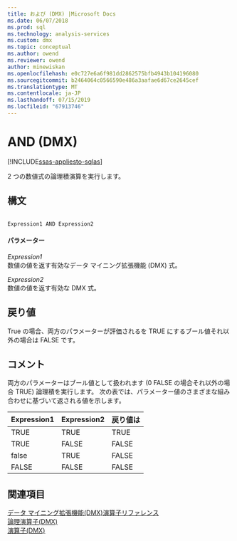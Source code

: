 ```yaml
---
title: および (DMX) |Microsoft Docs
ms.date: 06/07/2018
ms.prod: sql
ms.technology: analysis-services
ms.custom: dmx
ms.topic: conceptual
ms.author: owend
ms.reviewer: owend
author: minewiskan
ms.openlocfilehash: e0c727e6a6f981dd2862575bfb4943b104196080
ms.sourcegitcommit: b2464064c0566590e486a3aafae6d67ce2645cef
ms.translationtype: MT
ms.contentlocale: ja-JP
ms.lasthandoff: 07/15/2019
ms.locfileid: "67913746"
---
```

# <a name="and-dmx"></a>AND (DMX)
[!INCLUDE[ssas-appliesto-sqlas](../includes/ssas-appliesto-sqlas.md)]

  2 つの数値式の論理積演算を実行します。  
  
## <a name="syntax"></a>構文  
  
```  
  
Expression1 AND Expression2  
```  
  
#### <a name="parameters"></a>パラメーター  
 *Expression1*  
 数値の値を返す有効なデータ マイニング拡張機能 (DMX) 式。  
  
 *Expression2*  
 数値の値を返す有効な DMX 式。  
  
## <a name="return-value"></a>戻り値  
 True の場合、両方のパラメーターが評価されるを TRUE にするブール値それ以外の場合は FALSE です。  
  
## <a name="remarks"></a>コメント  
 両方のパラメーターはブール値として扱われます (0 FALSE の場合それ以外の場合 TRUE) 論理積を実行します。 次の表では、パラメーター値のさまざまな組み合わせに基づいて返される値を示します。  
  
|Expression1|Expression2|戻り値は|  
|-----------------------|-----------------------|---------------------|  
|TRUE|TRUE|TRUE|  
|TRUE|FALSE|FALSE|  
|false|TRUE|FALSE|  
|FALSE|FALSE|FALSE|  
  
## <a name="see-also"></a>関連項目  
 [データ マイニング拡張機能&#40;DMX&#41;演算子リファレンス](../dmx/data-mining-extensions-dmx-operator-reference.md)   
 [論理演算子&#40;DMX&#41;](../dmx/operators-logical.md)   
 [演算子&#40;DMX&#41;](../dmx/operators-dmx.md)  
  
  
